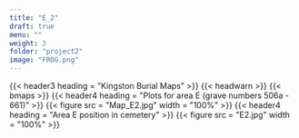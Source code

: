 ```yaml
---
title: "E_2"
draft: true
menu: ""
weight: 3
folder: "project2"
image: "FROG.png"
---
```


{{< header3 heading = "Kingston Burial Maps" >}}
{{< headwarn >}}
{{< bmaps >}}
{{< header4 heading = "Plots for area E (grave numbers 506a - 661)" >}}
{{< figure src = "Map_E2.jpg" width = "100%" >}}
{{< header4 heading = "Area E position in cemetery" >}}
{{< figure src = "E2.jpg" width = "100%" >}}















